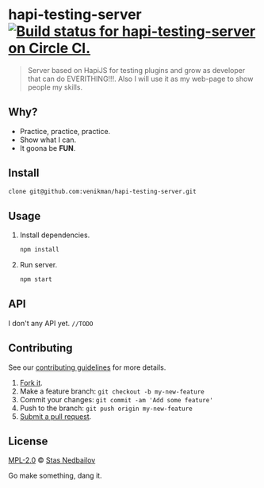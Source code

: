 # hapi-testing-server [![Build status for hapi-testing-server on Circle CI.](https://img.shields.io/circleci/project/venikman/nedbailov.com/master.svg "Circle Build Status")](https://circleci.com/gh/venikman/nedbailov.com "Hapi Testing Server Builds")

> Server based on HapiJS for testing plugins and grow as developer that can do EVERITHING!!!. Also I will use it as my web-page to show people my skills.

## Why?

 - Practice, practice, practice.
 - Show what I can.
 - It goona be **FUN**.

## Install

```sh
clone git@github.com:venikman/hapi-testing-server.git
```

## Usage

1. Install dependencies.

	```sh
	npm install
	```
2. Run server.

	```sh
	npm start
	```

## API

I don't any API yet. `//TODO`

## Contributing

See our [contributing guidelines](https://github.com/venikman/hapi-testing-server/blob/master/CONTRIBUTING.md "The guidelines for participating in this project.") for more details.

1. [Fork it](https://github.com/venikman/hapi-testing-server/fork).
2. Make a feature branch: `git checkout -b my-new-feature`
3. Commit your changes: `git commit -am 'Add some feature'`
4. Push to the branch: `git push origin my-new-feature`
5. [Submit a pull request](https://github.com/venikman/hapi-testing-server/compare "Submit code to this project for review.").

## License

[MPL-2.0](https://github.com/venikman/hapi-testing-server/blob/master/LICENSE "The license for hapi-testing-server.") © [Stas Nedbailov](http://nedbailov.com "Author of hapi-testing-server.")

Go make something, dang it.
